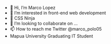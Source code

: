 - 👋 Hi, I’m Marco Lopez
- 👀 I’m interested in front-end web development
- 🌱 CSS Ninja
- 💞️ I’m looking to collaborate on ...
- 📫 How to reach me Twitter @marco_polo05
- Mapua University Graduating IT Student

<!---
md-lopez/md-lopez is a ✨ special ✨ repository because its `README.md` (this file) appears on your GitHub profile.
You can click the Preview link to take a look at your changes.
--->
